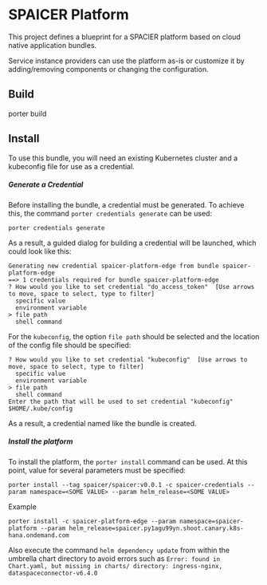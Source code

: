 # SPAICER Platform

This project defines a blueprint for a SPACIER platform based on cloud native application bundles.

Service instance providers can use the platform as-is or customize it by adding/removing components or changing the configuration.

## Build
porter build

## Install
To use this bundle, you will need an existing Kubernetes cluster and a kubeconfig file for use as a credential.

##### Generate a Credential
Before installing the bundle, a credential must be generated. To achieve this, the command `porter credentials generate` can be used:

```
porter credentials generate
```

As a result, a guided dialog for building a credential will be launched, which could look like this:

```
Generating new credential spaicer-platform-edge from bundle spaicer-platform-edge
==> 1 credentials required for bundle spaicer-platform-edge
? How would you like to set credential "do_access_token"  [Use arrows to move, space to select, type to filter]
  specific value
  environment variable
> file path
  shell command
```

For the `kubeconfig`, the option `file path` should be selected and the location of the config file should be specified:

```
? How would you like to set credential "kubeconfig"  [Use arrows to move, space to select, type to filter]
  specific value
  environment variable
> file path
  shell command
Enter the path that will be used to set credential "kubeconfig" $HOME/.kube/config
```

As a result, a credential named like the bundle is created. 

##### Install the platform

To install the platform, the `porter install` command can be used. At this point, value for several parameters must be specified:

```
porter install --tag spaicer/spaicer:v0.0.1 -c spaicer-credentials --param namespace=<SOME VALUE> --param helm_release=<SOME VALUE>
```

Example

```
porter install -c spaicer-platform-edge --param namespace=spaicer-platform --param helm_release=spaicer.py1agu99yn.shoot.canary.k8s-hana.ondemand.com
```

Also execute the command `helm dependency update` from within the umbrella chart directory to avoid errors such as `Error: found in Chart.yaml, but missing in charts/ directory: ingress-nginx, dataspaceconnector-v6.4.0`
